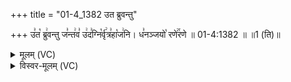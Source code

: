 +++
title = "01-4_1382 उत ब्रुवन्तु"

+++
उ꣣त꣡ ब्रु꣢वन्तु ज꣣न्त꣢व꣣ उ꣢द꣣ग्नि꣡र्वृ꣢त्र꣣हा꣡ज꣢नि। ध꣣नञ्जयो꣡ रणे꣢꣯रणे ॥ 01-4:1382 ॥ ॥1 (ति)॥

<details><summary>मूलम् (VC)</summary>

उ꣣त꣡ ब्रु꣢वन्तु ज꣣न्त꣢व꣣ उ꣢द꣣ग्नि꣡र्वृ꣢त्र꣣हा꣡ज꣢नि । ध꣣नञ्जयो꣡ रणे꣢꣯रणे ॥१३८२॥
</details>

<details><summary>विस्वर-मूलम् (VC)</summary>

उत ब्रुवन्तु जन्तव उदग्निर्वृत्रहाजनि । धनञ्जयो रणेरणे ॥१३८२॥
</details>